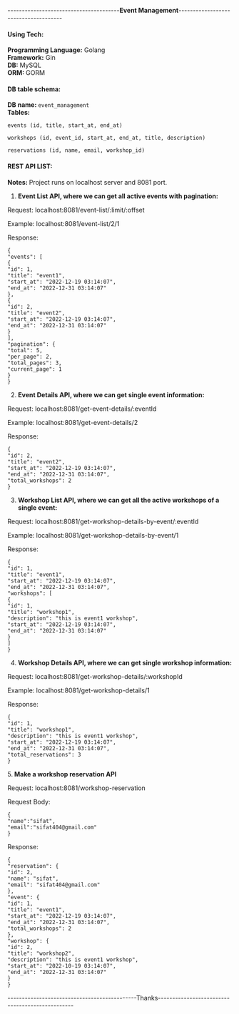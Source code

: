 
---------------------------------------<b>Event Management</b>-------------------------------------

#### Using Tech:
<b> Programming Language:</b> Golang </br>
<b> Framework:</b> Gin </br>
<b>DB: </b> MySQL </br>
<b>ORM: </b> GORM </br>

####  DB table schema:
<b> DB name: </b> `event_management`
<br>
<b> Tables: </b>

```
events (id, title, start_at, end_at)

workshops (id, event_id, start_at, end_at, title, description)

reservations (id, name, email, workshop_id)

```
#### REST API LIST:

<b>Notes: </b> Project runs on localhost server and 8081 port.

1. <b> Event List API, where we can get all active events with pagination: </b>

Request:
localhost:8081/event-list/:limit/:offset

Example:
localhost:8081/event-list/2/1

Response:
```
{
"events": [
{
"id": 1,
"title": "event1",
"start_at": "2022-12-19 03:14:07",
"end_at": "2022-12-31 03:14:07"
},
{
"id": 2,
"title": "event2",
"start_at": "2022-12-19 03:14:07",
"end_at": "2022-12-31 03:14:07"
}
],
"pagination": {
"total": 5,
"per_page": 2,
"total_pages": 3,
"current_page": 1
}
}
```
2. <b> Event Details API, where we can get single event information: </b>

Request:
localhost:8081/get-event-details/:eventId

Example:
localhost:8081/get-event-details/2

Response:
```
{
"id": 2,
"title": "event2",
"start_at": "2022-12-19 03:14:07",
"end_at": "2022-12-31 03:14:07",
"total_workshops": 2
}
```


3. <b> Workshop List API, where we can get all the active workshops of a single event: </b>

Request:
localhost:8081/get-workshop-details-by-event/:eventId

Example:
localhost:8081/get-workshop-details-by-event/1

Response:
```
{
"id": 1,
"title": "event1",
"start_at": "2022-12-19 03:14:07",
"end_at": "2022-12-31 03:14:07",
"workshops": [
{
"id": 1,
"title": "workshop1",
"description": "this is event1 workshop",
"start_at": "2022-12-19 03:14:07",
"end_at": "2022-12-31 03:14:07"
}
]
}
```
4. <b> Workshop Details API, where we can get single workshop information: </b>

Request:
localhost:8081/get-workshop-details/:workshopId

Example:
localhost:8081/get-workshop-details/1

Response:
```
{
"id": 1,
"title": "workshop1",
"description": "this is event1 workshop",
"start_at": "2022-12-19 03:14:07",
"end_at": "2022-12-31 03:14:07",
"total_reservations": 3
}
```
5.<b> Make a workshop reservation API </b>

Request:
localhost:8081/workshop-reservation

Request Body:
```
{
"name":"sifat",
"email":"sifat404@gmail.com"
}
```
Response:
```
{
"reservation": {
"id": 2,
"name": "sifat",
"email": "sifat404@gmail.com"
},
"event": {
"id": 1,
"title": "event1",
"start_at": "2022-12-19 03:14:07",
"end_at": "2022-12-31 03:14:07",
"total_workshops": 2
},
"workshop": {
"id": 2,
"title": "workshop2",
"description": "this is event1 workshop",
"start_at": "2022-10-19 03:14:07",
"end_at": "2022-12-31 03:14:07"
}
}
```
---------------------------------------------Thanks------------------------------------------------
